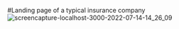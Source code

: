 #Landing page of a typical insurance company![screencapture-localhost-3000-2022-07-14-14_26_09](https://user-images.githubusercontent.com/100203073/178993299-448f165e-f8c6-4b91-8540-a9f1b2743039.png)

